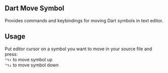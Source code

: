 ## Dart Move Symbol

Provides commands and keybindings for moving Dart symbols in text editor.

## Usage

Put editor cursor on a symbol you want to move in your source file and press:  
`⌃⌥↑` to move symbol up  
`⌃⌥↓` to move symbol down  
